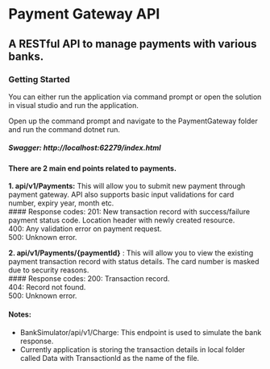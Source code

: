 # Payment Gateway API

## A RESTful API to manage payments with various banks.

### Getting Started

  You can either run the application via command prompt or open the solution in visual studio and run the application.

  Open up the command prompt and navigate to the PaymentGateway folder and run the command dotnet run. 

##### Swagger: http://localhost:62279/index.html

#### There are 2 main end points related to payments.

**1. api/v1/Payments:** This will allow you to submit new payment through payment gateway. API also supports basic input validations for card number, expiry year, month etc.\
      #### Response codes:
          201: New transaction record with success/failure payment status code. Location header with newly created resource.\
          400: Any validation error on payment request.\
          500: Unknown error.

**2. api/v1/Payments/{paymentId}** : This will allow you to view the existing payment transaction record with status details. The card number is masked due to security reasons.\
      #### Response codes:
          200: Transaction record.\
          404: Record not found.\
          500: Unknown error.

#### Notes:
  * BankSimulator/api/v1/Charge: This endpoint is used to simulate the bank response.
  * Currently application is storing the transaction details in local folder called Data with TransactionId as the name of the file.
